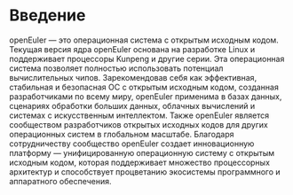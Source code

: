 # Введение

openEuler — это операционная система с открытым исходным кодом. Текущая версия ядра openEuler основана на разработке Linux и поддерживает процессоры Kunpeng и другие серии. Эта операционная система позволяет полностью использовать потенциал вычислительных чипов. Зарекомендовав себя как эффективная, стабильная и безопасная ОС с открытым исходным кодом, созданная разработчиками по всему миру, openEuler применима в базах данных, сценариях обработки больших данных, облачных вычислений и системах с искусственным интеллектом. Также openEuler является сообществом разработчиков открытых исходных кодов для других операционных систем в глобальном масштабе. Благодаря сотрудничеству сообщество openEuler создает инновационную платформу — унифицированную операционную систему с открытым исходным кодом, которая поддерживает множество процессорных архитектур и способствует процветанию экосистемы программного и аппаратного обеспечения.